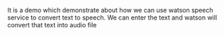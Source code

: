 It is a demo which demonstrate about how we can use watson speech service to convert text to speech. We can enter the text and watson will convert that text into audio file 
